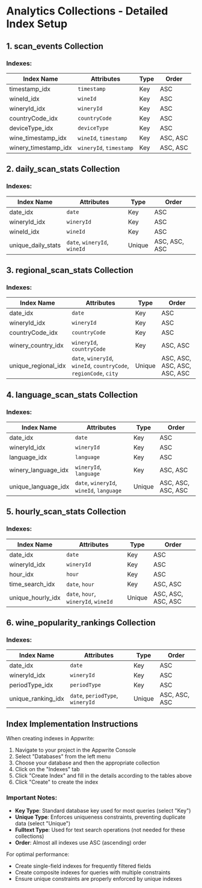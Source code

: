 # Analytics Collections - Detailed Index Setup

## 1. scan_events Collection

### Indexes:

| Index Name | Attributes | Type | Order |
|------------|------------|------|-------|
| timestamp_idx | `timestamp` | Key | ASC |
| wineId_idx | `wineId` | Key | ASC |
| wineryId_idx | `wineryId` | Key | ASC |
| countryCode_idx | `countryCode` | Key | ASC |
| deviceType_idx | `deviceType` | Key | ASC |
| wine_timestamp_idx | `wineId`, `timestamp` | Key | ASC, ASC |
| winery_timestamp_idx | `wineryId`, `timestamp` | Key | ASC, ASC |

## 2. daily_scan_stats Collection

### Indexes:

| Index Name | Attributes | Type | Order |
|------------|------------|------|-------|
| date_idx | `date` | Key | ASC |
| wineryId_idx | `wineryId` | Key | ASC |
| wineId_idx | `wineId` | Key | ASC |
| unique_daily_stats | `date`, `wineryId`, `wineId` | Unique | ASC, ASC, ASC |

## 3. regional_scan_stats Collection

### Indexes:

| Index Name | Attributes | Type | Order |
|------------|------------|------|-------|
| date_idx | `date` | Key | ASC |
| wineryId_idx | `wineryId` | Key | ASC |
| countryCode_idx | `countryCode` | Key | ASC |
| winery_country_idx | `wineryId`, `countryCode` | Key | ASC, ASC |
| unique_regional_idx | `date`, `wineryId`, `wineId`, `countryCode`, `regionCode`, `city` | Unique | ASC, ASC, ASC, ASC, ASC, ASC |

## 4. language_scan_stats Collection

### Indexes:

| Index Name | Attributes | Type | Order |
|------------|------------|------|-------|
| date_idx | `date` | Key | ASC |
| wineryId_idx | `wineryId` | Key | ASC |
| language_idx | `language` | Key | ASC |
| winery_language_idx | `wineryId`, `language` | Key | ASC, ASC |
| unique_language_idx | `date`, `wineryId`, `wineId`, `language` | Unique | ASC, ASC, ASC, ASC |

## 5. hourly_scan_stats Collection

### Indexes:

| Index Name | Attributes | Type | Order |
|------------|------------|------|-------|
| date_idx | `date` | Key | ASC |
| wineryId_idx | `wineryId` | Key | ASC |
| hour_idx | `hour` | Key | ASC |
| time_search_idx | `date`, `hour` | Key | ASC, ASC |
| unique_hourly_idx | `date`, `hour`, `wineryId`, `wineId` | Unique | ASC, ASC, ASC, ASC |

## 6. wine_popularity_rankings Collection

### Indexes:

| Index Name | Attributes | Type | Order |
|------------|------------|------|-------|
| date_idx | `date` | Key | ASC |
| wineryId_idx | `wineryId` | Key | ASC |
| periodType_idx | `periodType` | Key | ASC |
| unique_ranking_idx | `date`, `periodType`, `wineryId` | Unique | ASC, ASC, ASC |

## Index Implementation Instructions

When creating indexes in Appwrite:

1. Navigate to your project in the Appwrite Console
2. Select "Databases" from the left menu
3. Choose your database and then the appropriate collection
4. Click on the "Indexes" tab
5. Click "Create Index" and fill in the details according to the tables above
6. Click "Create" to create the index

### Important Notes:

- **Key Type**: Standard database key used for most queries (select "Key")
- **Unique Type**: Enforces uniqueness constraints, preventing duplicate data (select "Unique")
- **Fulltext Type**: Used for text search operations (not needed for these collections)
- **Order**: Almost all indexes use ASC (ascending) order

For optimal performance:
- Create single-field indexes for frequently filtered fields
- Create composite indexes for queries with multiple constraints
- Ensure unique constraints are properly enforced by unique indexes
